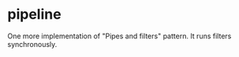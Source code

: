pipeline
===============

One more implementation of "Pipes and filters" pattern.
It runs filters synchronously.
